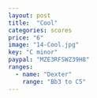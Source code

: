 ```yaml
---
layout: post
title:  "Cool"
categories: scores
price: "6"
image: "14-Cool.jpg"
key: "C minor"
paypal: "MZE3RFSWZ39H8"
ranges:
  - name: "Dexter"
    range: "Bb3 to C5"
---
```

